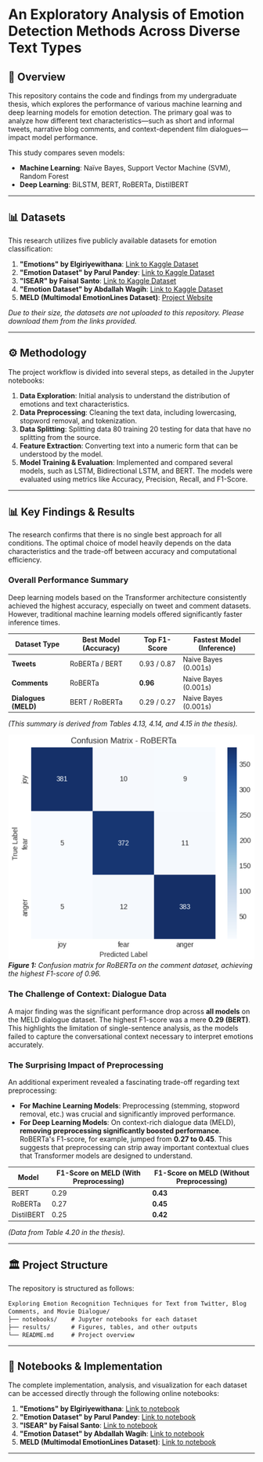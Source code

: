 # An Exploratory Analysis of Emotion Detection Methods Across Diverse Text Types

## 📝 Overview

This repository contains the code and findings from my undergraduate thesis, which explores the performance of various machine learning and deep learning models for emotion detection. The primary goal was to analyze how different text characteristics—such as short and informal tweets, narrative blog comments, and context-dependent film dialogues—impact model performance.

This study compares seven models:
* **Machine Learning**: Naïve Bayes, Support Vector Machine (SVM), Random Forest
* **Deep Learning**: BiLSTM, BERT, RoBERTa, DistilBERT
  
---

## 📊 Datasets

This research utilizes five publicly available datasets for emotion classification:

1.  **"Emotions" by Elgiriyewithana**: [Link to Kaggle Dataset](https://www.kaggle.com/datasets/nelgiriyewithana/emotions)
2.  **"Emotion Dataset" by Parul Pandey**: [Link to Kaggle Dataset](https://www.kaggle.com/datasets/parulpandey/emotion-dataset)
3.  **"ISEAR" by Faisal Santo**: [Link to Kaggle Dataset](https://www.kaggle.com/datasets/faisalsanto007/isear-dataset/data)
4.  **"Emotion Dataset" by Abdallah Wagih**: [Link to Kaggle Dataset](https://www.kaggle.com/datasets/abdallahwagih/emotion-dataset)
5.  **MELD (Multimodal EmotionLines Dataset)**: [Project Website](https://affective-meld.github.io/)

*Due to their size, the datasets are not uploaded to this repository. Please download them from the links provided.*

---

## ⚙️ Methodology

The project workflow is divided into several steps, as detailed in the Jupyter notebooks:

1.  **Data Exploration**: Initial analysis to understand the distribution of emotions and text characteristics.
2.  **Data Preprocessing**: Cleaning the text data, including lowercasing, stopword removal, and tokenization.
3.  **Data Splitting**: Splitting data 80 training 20 testing for data that have no splitting from the source.
4.  **Feature Extraction**: Converting text into a numeric form that can be understood by the model.
5.  **Model Training & Evaluation**: Implemented and compared several models, such as LSTM, Bidirectional LSTM, and BERT. The models were evaluated using metrics like Accuracy, Precision, Recall, and F1-Score.

---
## 📊 Key Findings & Results

The research confirms that there is no single best approach for all conditions. The optimal choice of model heavily depends on the data characteristics and the trade-off between accuracy and computational efficiency.

### Overall Performance Summary

Deep learning models based on the Transformer architecture consistently achieved the highest accuracy, especially on tweet and comment datasets. However, traditional machine learning models offered significantly faster inference times.

| Dataset Type      | Best Model (Accuracy) | Top F1-Score | Fastest Model (Inference) |
| ----------------- | --------------------- | ------------ | ------------------------- |
| **Tweets** | RoBERTa / BERT        | 0.93 / 0.87  | Naive Bayes (0.001s)      |
| **Comments** | RoBERTa               | **0.96** | Naive Bayes (0.001s)      |
| **Dialogues (MELD)** | BERT / RoBERTa        | 0.29 / 0.27  | Naive Bayes (0.001s)      |

*(This summary is derived from Tables 4.13, 4.14, and 4.15 in the thesis).*

![Best Confusion Matrix](results/figures/roberta_comment_dataset_matrix.png)
_**Figure 1:** Confusion matrix for RoBERTa on the comment dataset, achieving the highest F1-score of 0.96._

### The Challenge of Context: Dialogue Data

A major finding was the significant performance drop across **all models** on the MELD dialogue dataset. The highest F1-score was a mere **0.29 (BERT)**. This highlights the limitation of single-sentence analysis, as the models failed to capture the conversational context necessary to interpret emotions accurately.

### The Surprising Impact of Preprocessing

An additional experiment revealed a fascinating trade-off regarding text preprocessing:

* **For Machine Learning Models**: Preprocessing (stemming, stopword removal, etc.) was crucial and significantly improved performance.
* **For Deep Learning Models**: On context-rich dialogue data (MELD), **removing preprocessing significantly boosted performance**. RoBERTa's F1-score, for example, jumped from **0.27 to 0.45**. This suggests that preprocessing can strip away important contextual clues that Transformer models are designed to understand.

| Model     | F1-Score on MELD (With Preprocessing) | F1-Score on MELD (Without Preprocessing) |
| --------- | ------------------------------------- | ---------------------------------------- |
| BERT      | 0.29                                  | **0.43** |
| RoBERTa   | 0.27                                  | **0.45** |
| DistilBERT| 0.25                                  | **0.42** |

*(Data from Table 4.20 in the thesis).*

---
## 🏛️ Project Structure
The repository is structured as follows:

```
Exploring Emotion Recognition Techniques for Text from Twitter, Blog Comments, and Movie Dialogue/
├── notebooks/    # Jupyter notebooks for each dataset
├── results/      # Figures, tables, and other outputs
└── README.md     # Project overview
```

---

## 🚀 Notebooks & Implementation
The complete implementation, analysis, and visualization for each dataset can be accessed directly through the following online notebooks:

1.  **"Emotions" by Elgiriyewithana**: [Link to notebook](https://www.kaggle.com/code/hilqudz/emotionssss)
2.  **"Emotion Dataset" by Parul Pandey**: [Link to notebook](https://www.kaggle.com/code/hilqudz/zip-dataset)
3.  **"ISEAR" by Faisal Santo**: [Link to notebook](https://colab.research.google.com/drive/1EW7uu9XOTzgU5QhmS6TRN9U76pRaIHHv?usp=sharing)
4.  **"Emotion Dataset" by Abdallah Wagih**: [Link to notebook](https://colab.research.google.com/drive/1xnLPPszFoIRGZXVlxf1eYRsePCqE6-00?usp=sharing)
5.  **MELD (Multimodal EmotionLines Dataset)**: [Link to notebook](https://www.kaggle.com/code/hilqudz/melddd-ok)

---
